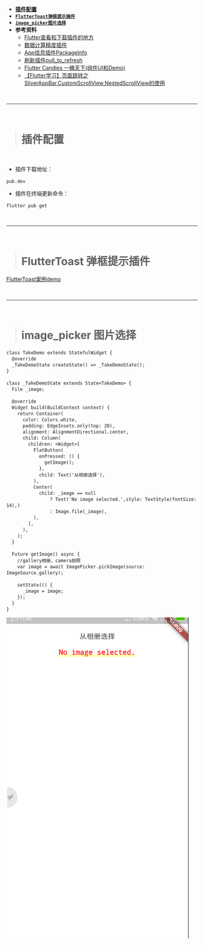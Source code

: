 > <h2 id=''></h2>
- [**插件配置**](#插件配置)
- [**`FlutterToast弹框提示插件`**](#FlutterToast弹框提示插件)
- [**`image_picker图片选择`**](#image_picker图片选择)
- **参考资料**
	- [Flutter查看和下载插件的地方](https://pub.flutter-io.cn)
	- [数据计算精度插件](https://github.com/Sky24n/common_utils)
	- [App信息插件PackageInfo](https://www.bugcatt.com/archives/1634)
	- [刷新插件pull_to_refresh](https://juejin.cn/post/6844903944573943821)
	- [Flutter Candies 一桶天下(组件UI和Demo)](https://juejin.im/post/6844903986370183175#heading-29)
	- [【Flutter学习】页面跳转之SliverAppBar,CustomScrollView,NestedScrollView的使用](https://www.shuzhiduo.com/A/x9J2v8GZJ6/)



<br/>

***
<br/>


># 


> <h1 id='插件配置'>插件配置</h1>


<br/>

- 插件下载地址：

```
pub.dev
```

- 插件在终端更新命令：

```
flutter pub get
```


<br/>

***
<br/>



> <h1 id='FlutterToast弹框提示插件'>FlutterToast 弹框提示插件</h1>

[FlutterToast案例demo](https://juejin.im/post/6844904166389710855)


<br/>

***
<br/>



> <h1 id='image_picker图片选择'>image_picker 图片选择</h1>



```
class TakeDemo extends StatefulWidget {
  @override
  _TakeDemoState createState() => _TakeDemoState();
}

class _TakeDemoState extends State<TakeDemo> {
  File _image;

  @override
  Widget build(BuildContext context) {
    return Container(
      color: Colors.white,
      padding: EdgeInsets.only(top: 20),
      alignment: AlignmentDirectional.center,
      child: Column(
        children: <Widget>[
          FlatButton(
            onPressed: () {
              getImage();
            },
            child: Text('从相册选择'),
          ),
          Center(
            child: _image == null
                ? Text('No image selected.',style: TextStyle(fontSize: 14),)
                : Image.file(_image),
          ),
        ],
      ),
    );
  }

  Future getImage() async {
    //gallery相册，camera拍照
    var image = await ImagePicker.pickImage(source: ImageSource.gallery);

    setState(() {
      _image = image;
    });
  }
}
```

![z8](./../Pictures/z8.gif)
